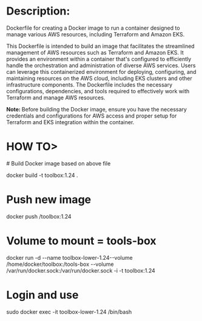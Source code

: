 <h1>Description: </h1>
Dockerfile for creating a Docker image to run a container designed to manage various AWS resources, including Terraform and Amazon EKS.<br>

This Dockerfile is intended to build an image that facilitates the streamlined management of AWS resources such as Terraform and Amazon EKS. It provides an environment within a container that's configured to efficiently handle the orchestration and administration of diverse AWS services. Users can leverage this containerized environment for deploying, configuring, and maintaining resources on the AWS cloud, including EKS clusters and other infrastructure components. The Dockerfile includes the necessary configurations, dependencies, and tools required to effectively work with Terraform and manage AWS resources.

<b>Note: </b>Before building the Docker image, ensure you have the necessary credentials and configurations for AWS access and proper setup for Terraform and EKS integration within the container.
<h1> HOW TO> </h1>
# Build Docker image based on above file

docker build -t toolbox:1.24 .

# Push new image
docker push <dockerid>/toolbox:1.24

# Volume to mount = tools-box
docker run -d --name toolbox-lower-1.24--volume /home/docker/toolbox:/tools-box --volume /var/run/docker.sock:/var/run/docker.sock -i -t toolbox:1.24

# Login and use
sudo docker exec -it toolbox-lower-1.24 /bin/bash
